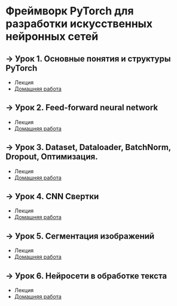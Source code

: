 # Фреймворк PyTorch для разработки искусственных нейронных сетей

## &rarr; Урок 1. Основные понятия и структуры PyTorch
- Лекция
- [Домашняя работа](https://github.com/Progul/pytorch_for_neural_networks/blob/master/HW/HW_1/HW_01.ipynb)

## &rarr; Урок 2. Feed-forward neural network
- Лекция
- [Домашняя работа](https://github.com/Progul/pytorch_for_neural_networks/blob/master/HW/HW_2/HW_02.ipynb)

## &rarr; Урок 3. Dataset, Dataloader, BatchNorm, Dropout, Оптимизация.
- Лекция
- [Домашняя работа](https://github.com/Progul/pytorch_for_neural_networks/blob/master/HW/HW_3/HW_03.ipynb)

## &rarr; Урок 4. CNN Свертки
- Лекция
- [Домашняя работа](https://github.com/Progul/pytorch_for_neural_networks/blob/master/HW/HW_4/HW_4.ipynb)

## &rarr; Урок 5. Сегментация изображений
- Лекция
- [Домашняя работа](https://github.com/Progul/pytorch_for_neural_networks/blob/master/HW/HW_5/HW_5.ipynb)

## &rarr; Урок 6. Нейросети в обработке текста
- Лекция
- [Домашняя работа](https://github.com/Progul/pytorch_for_neural_networks/blob/master/HW/HW_6/HW_6.ipynb)